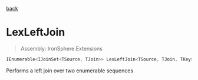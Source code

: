 ﻿

[back](/IronSphere.Extensions/types/LinqExtensions)

# LexLeftJoin

> Assembly: IronSphere.Extensions

```csharp
IEnumerable<IJoinSet<TSource, TJoin>> LexLeftJoin<TSource, TJoin, TKey>(this IEnumerable<TSource> source, IEnumerable<TJoin> inner, Func<TSource, TKey> outerKeySelector, Func<TJoin, TKey> innerKeySelector);
```

Performs a left join over two enumerable sequences

 